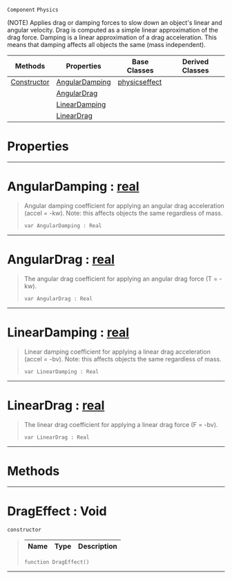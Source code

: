  `Component` `Physics`



(NOTE) Applies drag or damping forces to slow down an object's linear and angular velocity. Drag is computed as a simple linear approximation of the drag force. Damping is a linear approximation of a drag acceleration. This means that damping affects all objects the same (mass independent).

|Methods|Properties|Base Classes|Derived Classes|
|---|---|---|---|
|[ Constructor](https://github.com/PlasmaEngine/PlasmaDocs/blob/master/code_reference/class_reference/drageffect.markdown#drageffect-void)|[ AngularDamping](https://github.com/PlasmaEngine/PlasmaDocs/blob/master/code_reference/class_reference/drageffect.markdown#angulardamping-plasma-engi)|[physicseffect](https://github.com/PlasmaEngine/PlasmaDocs/blob/master/code_reference/class_reference/physicseffect.markdown)| |
| |[ AngularDrag](https://github.com/PlasmaEngine/PlasmaDocs/blob/master/code_reference/class_reference/drageffect.markdown#angulardrag-plasma-engine)| | |
| |[ LinearDamping](https://github.com/PlasmaEngine/PlasmaDocs/blob/master/code_reference/class_reference/drageffect.markdown#lineardamping-plasma-engin)| | |
| |[ LinearDrag](https://github.com/PlasmaEngine/PlasmaDocs/blob/master/code_reference/class_reference/drageffect.markdown#lineardrag-plasma-engine-d)| | |


 #  Properties


---  
 #  AngularDamping : [real](https://github.com/PlasmaEngine/PlasmaDocs/blob/master/code_reference/lightning_base_types/real.markdown)

> Angular damping coefficient for applying an angular drag acceleration (accel = -kw). Note: this affects objects the same regardless of mass.
> ``` lang=cpp, name=Lightning
> var AngularDamping : Real


---  
 #  AngularDrag : [real](https://github.com/PlasmaEngine/PlasmaDocs/blob/master/code_reference/lightning_base_types/real.markdown)

> The angular drag coefficient for applying an angular drag force (T = -kw).
> ``` lang=cpp, name=Lightning
> var AngularDrag : Real


---  
 #  LinearDamping : [real](https://github.com/PlasmaEngine/PlasmaDocs/blob/master/code_reference/lightning_base_types/real.markdown)

> Linear damping coefficient for applying a linear drag acceleration (accel = -bv). Note: this affects objects the same regardless of mass.
> ``` lang=cpp, name=Lightning
> var LinearDamping : Real


---  
 #  LinearDrag : [real](https://github.com/PlasmaEngine/PlasmaDocs/blob/master/code_reference/lightning_base_types/real.markdown)

> The linear drag coefficient for applying a linear drag force (F = -bv).
> ``` lang=cpp, name=Lightning
> var LinearDrag : Real


---  
 #  Methods


---  
 #  DragEffect : Void

 `constructor`

> 
> |Name|Type|Description|
> |---|---|---|
> ``` lang=cpp, name=Lightning
> function DragEffect()
> ``` 


---  
 

 